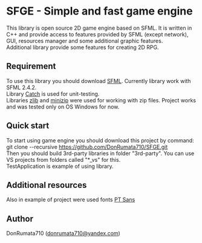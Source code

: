 # SFGE - Simple and fast game engine

This library is open source 2D game engine based on SFML. It is written in C++ and provide access to features provided by SFML (except network), GUI, resources manager and some additional graphic features.<br>
Additional library provide some features for creating 2D RPG.<br>

## Requirement
To use this library you should download [SFML](http://www.sfml-dev.org/download.php). Currently library work with SFML 2.4.2.<br>
Library [Catch](https://github.com/philsquared/Catch) is used for unit-testing.<br>
Libraries [zlib](https://github.com/madler/zlib) and [minizip](https://github.com/nmoinvaz/minizip) were used for working with zip files.
Project works and was tested only on OS Windows for now.<br>

## Quick start
To start using game engine you should download this project by command:<br>
git clone --recursive https://github.com/DonRumata710/SFGE.git<br>
Then you should build 3rd-party libraries in folder "3rd-party". You can use VS projects from folders called "*_vs" for this.<br>
TestApplication is example of using library.<br>

## Additional resources
Also in example of project were used fonts [PT Sans](https://fonts.google.com/)<br>

## Author
DonRumata710 (donrumata710@yandex.com)<br>
